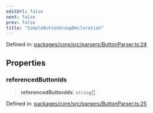 ```yaml
---
editUrl: false
next: false
prev: false
title: "SimpleButtonGroupDeclaration"
---
```


Defined in: [packages/core/src/parsers/ButtonParser.ts:24](https://github.com/mProjectsCode/obsidian-meta-bind-plugin/blob/563ae7213e1de72cfcc12505f0ad569434535dc5/packages/core/src/parsers/ButtonParser.ts#L24)

## Properties

### referencedButtonIds

> **referencedButtonIds**: `string`[]

Defined in: [packages/core/src/parsers/ButtonParser.ts:25](https://github.com/mProjectsCode/obsidian-meta-bind-plugin/blob/563ae7213e1de72cfcc12505f0ad569434535dc5/packages/core/src/parsers/ButtonParser.ts#L25)
